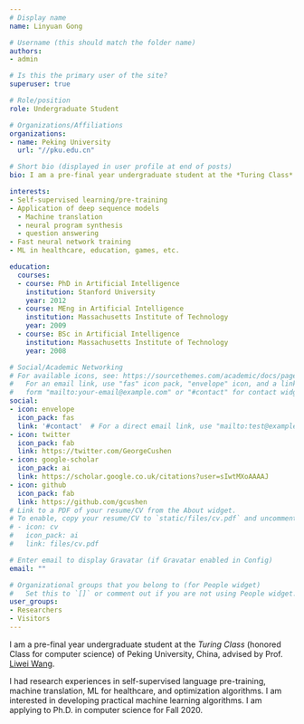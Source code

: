 ```yaml
---
# Display name
name: Linyuan Gong

# Username (this should match the folder name)
authors:
- admin

# Is this the primary user of the site?
superuser: true

# Role/position
role: Undergraduate Student

# Organizations/Affiliations
organizations:
- name: Peking University
  url: "//pku.edu.cn"

# Short bio (displayed in user profile at end of posts)
bio: I am a pre-final year undergraduate student at the *Turing Class* (honored Class for computer science) of Peking University, China, advised by Prof. [Liwei Wang](https://scholar.google.com/citations?user=VZHxoh8AAAAJ&hl=en). I had research experiences in self-supervised language pre-training, machine translation, ML for healthcare, and optimization algorithms. I am interested in developing practical machine learning algorithms. I am applying to Ph.D. in computer science for Fall 2020.

interests:
- Self-supervised learning/pre-training
- Application of deep sequence models
  - Machine translation
  - neural program synthesis
  - question answering 
- Fast neural network training
- ML in healthcare, education, games, etc.

education:
  courses:
  - course: PhD in Artificial Intelligence
    institution: Stanford University
    year: 2012
  - course: MEng in Artificial Intelligence
    institution: Massachusetts Institute of Technology
    year: 2009
  - course: BSc in Artificial Intelligence
    institution: Massachusetts Institute of Technology
    year: 2008

# Social/Academic Networking
# For available icons, see: https://sourcethemes.com/academic/docs/page-builder/#icons
#   For an email link, use "fas" icon pack, "envelope" icon, and a link in the
#   form "mailto:your-email@example.com" or "#contact" for contact widget.
social:
- icon: envelope
  icon_pack: fas
  link: '#contact'  # For a direct email link, use "mailto:test@example.org".
- icon: twitter
  icon_pack: fab
  link: https://twitter.com/GeorgeCushen
- icon: google-scholar
  icon_pack: ai
  link: https://scholar.google.co.uk/citations?user=sIwtMXoAAAAJ
- icon: github
  icon_pack: fab
  link: https://github.com/gcushen
# Link to a PDF of your resume/CV from the About widget.
# To enable, copy your resume/CV to `static/files/cv.pdf` and uncomment the lines below.
# - icon: cv
#   icon_pack: ai
#   link: files/cv.pdf

# Enter email to display Gravatar (if Gravatar enabled in Config)
email: ""

# Organizational groups that you belong to (for People widget)
#   Set this to `[]` or comment out if you are not using People widget.
user_groups:
- Researchers
- Visitors
---
```


I am a pre-final year undergraduate student at the *Turing Class* (honored Class for computer science) of Peking University, China, advised by Prof. [Liwei Wang](https://scholar.google.com/citations?user=VZHxoh8AAAAJ&hl=en).

I had research experiences in self-supervised language pre-training, machine translation, ML for healthcare, and optimization algorithms. I am interested in developing practical machine learning algorithms. I am applying to Ph.D. in computer science for Fall 2020.
